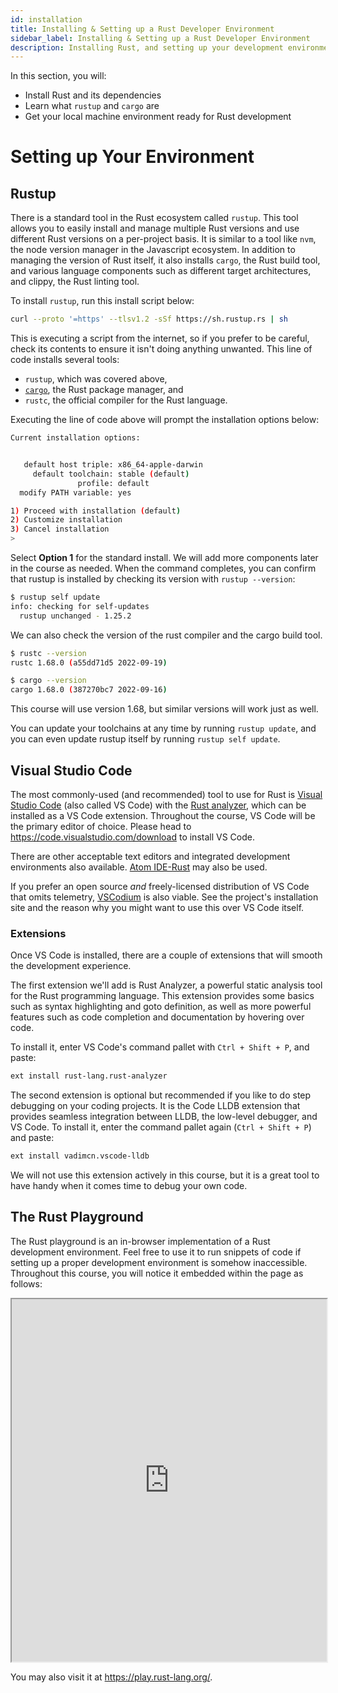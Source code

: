 ```yaml
---
id: installation
title: Installing & Setting up a Rust Developer Environment
sidebar_label: Installing & Setting up a Rust Developer Environment
description: Installing Rust, and setting up your development environment.
---
```


In this section, you will:

- Install Rust and its dependencies
- Learn what `rustup` and `cargo` are
- Get your local machine environment ready for Rust development

# Setting up Your Environment

## Rustup

There is a standard tool in the Rust ecosystem called `rustup`. This tool allows you to easily
install and manage multiple Rust versions and use different Rust versions on a per-project basis. It
is similar to a tool like `nvm`, the node version manager in the Javascript ecosystem. In addition
to managing the version of Rust itself, it also installs `cargo`, the Rust build tool, and various
language components such as different target architectures, and clippy, the Rust linting tool.

To install `rustup`, run this install script below:

```bash
curl --proto '=https' --tlsv1.2 -sSf https://sh.rustup.rs | sh
```

This is executing a script from the internet, so if you prefer to be careful, check its contents to
ensure it isn't doing anything unwanted. This line of code installs several tools:

- `rustup`, which was covered above,
- [`cargo`](https://doc.rust-lang.org/cargo/index.html), the Rust package manager, and
- `rustc`, the official compiler for the Rust language.

Executing the line of code above will prompt the installation options below:

```bash
Current installation options:


   default host triple: x86_64-apple-darwin
     default toolchain: stable (default)
               profile: default
  modify PATH variable: yes

1) Proceed with installation (default)
2) Customize installation
3) Cancel installation
>
```

Select **Option 1** for the standard install. We will add more components later in the course as
needed. When the command completes, you can confirm that rustup is installed by checking its version
with `rustup --version`:

```bash
$ rustup self update
info: checking for self-updates
  rustup unchanged - 1.25.2
```

We can also check the version of the rust compiler and the cargo build tool.

```bash
$ rustc --version
rustc 1.68.0 (a55dd71d5 2022-09-19)

$ cargo --version
cargo 1.68.0 (387270bc7 2022-09-16)

```

This course will use version 1.68, but similar versions will work just as well.

You can update your toolchains at any time by running `rustup update`, and you can even update
rustup itself by running `rustup self update`.

## Visual Studio Code

The most commonly-used (and recommended) tool to use for Rust is
[Visual Studio Code](https://code.visualstudio.com/) (also called VS Code) with the
[Rust analyzer](https://rust-analyzer.github.io/), which can be installed as a VS Code extension.
Throughout the course, VS Code will be the primary editor of choice. Please head to
https://code.visualstudio.com/download to install VS Code.

There are other acceptable text editors and integrated development environments also available.
[Atom IDE-Rust](https://atom.io/packages/ide-rust) may also be used.

If you prefer an open source _and_ freely-licensed distribution of VS Code that omits telemetry,
[VSCodium](https://vscodium.com/) is also viable. See the project's installation site and the reason
why you might want to use this over VS Code itself.

### Extensions

Once VS Code is installed, there are a couple of extensions that will smooth the development
experience.

The first extension we'll add is Rust Analyzer, a powerful static analysis tool for the Rust
programming language. This extension provides some basics such as syntax highlighting and goto
definition, as well as more powerful features such as code completion and documentation by hovering
over code.

To install it, enter VS Code's command pallet with `Ctrl + Shift + P`, and paste:

```bash
ext install rust-lang.rust-analyzer
```

The second extension is optional but recommended if you like to do step debugging on your coding
projects. It is the Code LLDB extension that provides seamless integration between LLDB, the
low-level debugger, and VS Code. To install it, enter the command pallet again (`Ctrl + Shift + P`)
and paste:

```bash
ext install vadimcn.vscode-lldb
```

We will not use this extension actively in this course, but it is a great tool to have handy when it
comes time to debug your own code.

## The Rust Playground

The Rust playground is an in-browser implementation of a Rust development environment. Feel free to
use it to run snippets of code if setting up a proper development environment is somehow
inaccessible. Throughout this course, you will notice it embedded within the page as follows:

<iframe width="100%" height="580" src="https://play.rust-lang.org/?version=stable&mode=debug&edition=2021&code=%2F%2F+Define+entry+point.%0Afn+main%28%29+%7B%0A++++%2F%2F+Writes+to+the+output.+Delete+the+%27%2F%2F%27+before+println+and+see+what+happens%21%0A+++%2F%2F+println%21%28%22Hello+world%21%22%29%3B%0A%7D"></iframe>

You may also visit it at https://play.rust-lang.org/.
